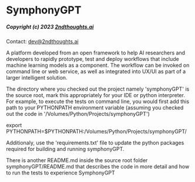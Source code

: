 # SymphonyGPT
##### Copyright (c) 2023 <a href=https://2ndthoughts.ai/>2ndthoughts.ai</a>
Contact: <a href=mailto:dev@2ndthoughts.ai>dev@2ndthoughts.ai</a>

<p>A platform developed from an open framework to help AI researchers and developers to rapidly prototype, test and
deploy workflows that include machine learning models as a component. The workflow can be invoked on command line or web service,
as well as integrated into UX/UI as part of a larger intelligent solution.</p>

<p>The directory where you checked out the project namely 'symphonyGPT' is the source root, mark this appropriately for your IDE or python interpreter. For
example, to execute the tests on command line, you would first add this path to your PYTHONPATH environment variable (assuming you checked out the code in '/Volumes/Python/Projects/symphonyGPT')

  export PYTHONPATH=$PYTHONPATH:/Volumes/Python/Projects/symphonyGPT/
  
Additionaly, use the 'requirements.txt' file to update the python packages required for building and running symphonyGPT.</p>

<p>There is another README.md inside the source root folder symphonyGPT/README.md that describes the code in more detail 
and how to run the tests to experience SymphonyGPT</p>
